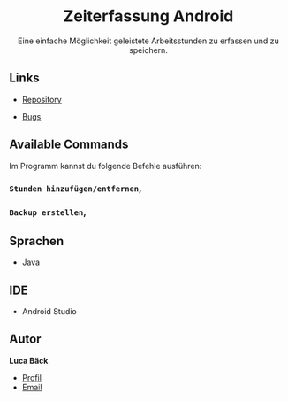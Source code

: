 <h1 align="center">Zeiterfassung Android</h1>

<p align="center">Eine einfache Möglichkeit geleistete Arbeitsstunden zu erfassen und zu speichern.</p>

## Links

- [Repository](https://github.com/luca-baeck/Zeiterfassung-Android "Face Verification Repository")

- [Bugs](https://github.com/luca-baeck/Zeiterfassung-Android/issues "Issues Page")

## Available Commands

Im Programm kannst du folgende Befehle ausführen:

### `Stunden hinzufügen/entfernen`,

### `Backup erstellen`,

## Sprachen

- Java

## IDE

- Android Studio

## Autor

**Luca Bäck**

- [Profil](https://github.com/luca-baeck "Luca Bäck")
- [Email](mailto:luca.baeck@outlook.de?subject=Hello "Hi!")
